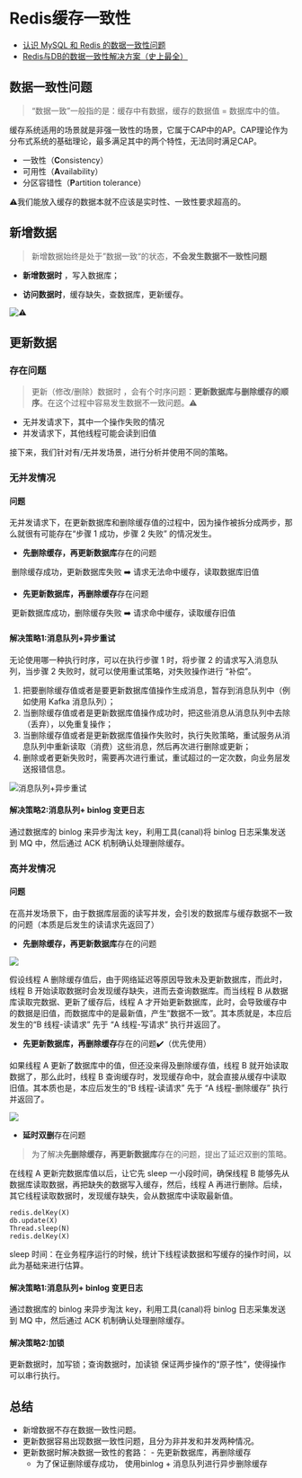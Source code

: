 # Redis缓存一致性

- [认识 MySQL 和 Redis 的数据一致性问题](http://learn.lianglianglee.com/%E6%96%87%E7%AB%A0/%E8%AE%A4%E8%AF%86%20MySQL%20%E5%92%8C%20Redis%20%E7%9A%84%E6%95%B0%E6%8D%AE%E4%B8%80%E8%87%B4%E6%80%A7%E9%97%AE%E9%A2%98.md)
- [Redis与DB的数据一致性解决方案（史上最全）](https://www.cnblogs.com/crazymakercircle/p/14853622.html)

## 数据一致性问题

> “数据一致”一般指的是：缓存中有数据，缓存的数据值 = 数据库中的值。

缓存系统适用的场景就是非强一致性的场景，它属于CAP中的AP。CAP理论作为分布式系统的基础理论，最多满足其中的两个特性，无法同时满足CAP。

- 一致性（**C**onsistency）
- 可用性（**A**vailability）
- 分区容错性（**P**artition tolerance）

⚠️我们能放入缓存的数据本就不应该是实时性、一致性要求超高的。

## 新增数据

> 新增数据始终是处于”数据一致“的状态，**不会发生数据不一致性问题**

- **新增数据时** ，写入数据库；

- **访问数据时**，缓存缺失，查数据库，更新缓存。

![⚠️](https://cdn.jsdelivr.net/gh/mouweng/FigureBed/img/202203311418612.jpg)

## 更新数据

### 存在问题

> 更新（修改/删除）数据时 ，会有个时序问题：**更新数据库与删除缓存的顺序**。在这个过程中容易发生数据不一致问题。⚠️

- 无并发请求下，其中一个操作失败的情况
- 并发请求下，其他线程可能会读到旧值

接下来，我们针对有/无并发场景，进行分析并使用不同的策略。

### 无并发情况

#### 问题

无并发请求下，在更新数据库和删除缓存值的过程中，因为操作被拆分成两步，那么就很有可能存在“步骤 1 成功，步骤 2 失败” 的情况发生。

- **先删除缓存，再更新数据库**存在的问题

​		删除缓存成功，更新数据库失败 ➡️ 请求无法命中缓存，读取数据库旧值

- **先更新数据库，再删除缓存**存在问题

​		更新数据库成功，删除缓存失败 ➡️ 请求命中缓存，读取缓存旧值

#### **解决策略1:消息队列+异步重试**

无论使用哪一种执行时序，可以在执行步骤 1 时，将步骤 2 的请求写入消息队列，当步骤 2 失败时，就可以使用重试策略，对失败操作进行 “补偿”。

1. 把要删除缓存值或者是要更新数据库值操作生成消息，暂存到消息队列中（例如使用 Kafka 消息队列）；
2. 当删除缓存值或者是更新数据库值操作成功时，把这些消息从消息队列中去除（丢弃），以免重复操作；
3. 当删除缓存值或者是更新数据库值操作失败时，执行失败策略，重试服务从消息队列中重新读取（消费）这些消息，然后再次进行删除或更新；
4. 删除或者更新失败时，需要再次进行重试，重试超过的一定次数，向业务层发送报错信息。

![消息队列+异步重试](https://cdn.jsdelivr.net/gh/mouweng/FigureBed/img/202203311433706.jpg)

#### **解决策略2:消息队列+ binlog 变更日志**

通过数据库的 binlog 来异步淘汰 key，利用工具(canal)将 binlog 日志采集发送到 MQ 中，然后通过 ACK 机制确认处理删除缓存。

### 高并发情况

#### 问题

在高并发场景下，由于数据库层面的读写并发，会引发的数据库与缓存数据不一致的问题（本质是后发生的读请求先返回了）

- **先删除缓存，再更新数据库**存在的问题

![](https://cdn.jsdelivr.net/gh/mouweng/FigureBed/img/202203311443954.jpg)

假设线程 A 删除缓存值后，由于网络延迟等原因导致未及更新数据库，而此时，线程 B 开始读取数据时会发现缓存缺失，进而去查询数据库。而当线程 B 从数据库读取完数据、更新了缓存后，线程 A 才开始更新数据库，此时，会导致缓存中的数据是旧值，而数据库中的是最新值，产生“数据不一致”。其本质就是，本应后发生的“B 线程-读请求” 先于 “A 线程-写请求” 执行并返回了。

- **先更新数据库，再删除缓存**存在的问题✔️（优先使用）

如果线程 A 更新了数据库中的值，但还没来得及删除缓存值，线程 B 就开始读取数据了，那么此时，线程 B 查询缓存时，发现缓存命中，就会直接从缓存中读取旧值。其本质也是，本应后发生的“B 线程-读请求” 先于 “A 线程-删除缓存” 执行并返回了。

![](https://cdn.jsdelivr.net/gh/mouweng/FigureBed/img/202203311446981.jpg)

- **延时双删**存在问题

> 为了解决**先删除缓存，再更新数据库**存在的问题，提出了延迟双删的策略。

在线程 A 更新完数据库值以后，让它先 sleep 一小段时间，确保线程 B 能够先从数据库读取数据，再把缺失的数据写入缓存，然后，线程 A 再进行删除。后续，其它线程读取数据时，发现缓存缺失，会从数据库中读取最新值。

 ```redis
 redis.delKey(X)
 db.update(X)
 Thread.sleep(N)
 redis.delKey(X)
 ```

sleep 时间：在业务程序运行的时候，统计下线程读数据和写缓存的操作时间，以此为基础来进行估算。

#### 解决策略1:消息队列+ binlog 变更日志

通过数据库的 binlog 来异步淘汰 key，利用工具(canal)将 binlog 日志采集发送到 MQ 中，然后通过 ACK 机制确认处理删除缓存。

#### 解决策略2:加锁

更新数据时，加写锁；查询数据时，加读锁 保证两步操作的“原子性”，使得操作可以串行执行。

## 总结

- 新增数据不存在数据一致性问题。
- 更新数据容易出现数据一致性问题，且分为非并发和并发两种情况。
- 更新数据时解决数据一致性的套路：
  		 - 先更新数据库，再删除缓存
   - 为了保证删除缓存成功， 使用binlog + 消息队列进行异步删除缓存

